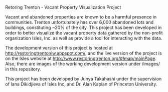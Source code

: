 Retoring Trenton - Vacant Property Visualization Project

Vacant and abandoned properties are known to be a harmful presence in communities. Trenton unfortunately has over 6,000 abandoned lots and buildings, constituting ~20% of the city. This project has been developed in order to better visualize the vacant property data gathered by the non-profit organization Isles, Inc. as well as provide a tool for interacting with the data.

The development version of this project is hosted at http://restoringtrentoniw.appspot.com/, and the live version of the project is on the Isles website at http://www.restoringtrenton.org/#!map/mainPage. Also, there are images of the working development version under /images/ in this repository. 

This project has been developed by Junya Takahashi under the supervision of Iana Dikidjieva of Isles Inc, and Dr. Alan Kaplan of Princeton University.
